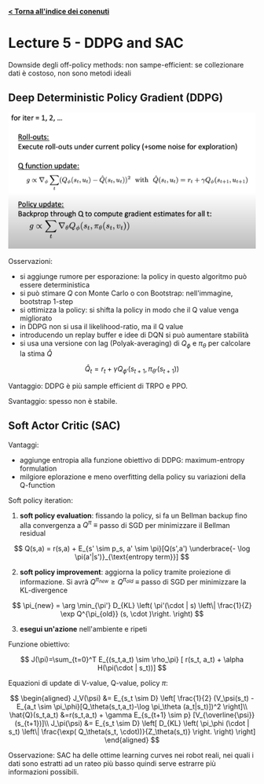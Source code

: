 **[< Torna all'indice dei conenuti](../index.md)**

# Lecture 5 - DDPG and SAC

Downside degli off-policy methods: non sampe-efficient: se collezionare dati è costoso, non sono metodi ideali

## Deep Deterministic Policy Gradient (DDPG)

![DDPG](img/ddpg.png "DDPG")

Osservazioni:

- si aggiunge rumore per esporazione: la policy in questo algoritmo può essere deterministica
- si può stimare $Q$ con Monte Carlo o con Bootstrap: nell'immagine, bootstrap 1-step
- si ottimizza la policy: si shifta la policy in modo che il Q value venga migliorato
- in DDPG non si usa il likelihood-ratio, ma il Q value
- introducendo un replay buffer e idee di DQN si può aumentare stabilità
- si usa una versione con lag (Polyak-averaging) di $Q_\phi$ e $\pi_\theta$ per calcolare la stima $\hat{Q}$

$$
\hat{Q}_t = r_t + \gamma Q_{\phi'}(s_{t+1}, \pi_{\theta'}(s_{t+1}))
$$

Vantaggio: DDPG è più sample efficient di TRPO e PPO.

Svantaggio: spesso non è stabile.

## Soft Actor Critic (SAC)

Vantaggi:

- aggiunge entropia alla funzione obiettivo di DDPG: maximum-entropy formulation
- milgiore eplorazione e meno overfitting della policy su variazioni della Q-function

Soft policy iteration:

1) **soft policy evaluation**: fissando la policy, si fa un Bellman backup fino alla convergenza a $Q^\pi \ \equiv$ passo di SGD per minimizzare il Bellman residual

$$
Q(s,a) = r(s,a) + E_{s' \sim p_s, a' \sim \pi}[Q(s',a') \underbrace{- \log \pi(a'|s')}_{\text{entropy term}}]
$$

2) **soft policy improvement**: aggiorna la policy tramite proiezione di informazione. Si avrà $Q^{\pi_{new}} \ge Q^{\pi_{old}} \ \equiv$ passo di SGD per minimizzare la KL-divergence

$$
\pi_{new} = \arg \min_{\pi'} D_{KL} \left( \pi'(\cdot | s) \left\| \frac{1}{Z} \exp Q^{\pi_{old}} (s, \cdot )\right. \right)
$$

3) **esegui un'azione** nell'ambiente e ripeti

Funzione obiettivo:

$$
J(\pi)=\sum_{t=0}^T E_{(s_t,a_t) \sim \rho_\pi} [ r(s_t, a_t) + \alpha H(\pi(\cdot | s_t))]
$$

Equazioni di update di V-value, Q-value, policy $\pi$:

$$
\begin{aligned}
J_V(\psi) &= E_{s_t \sim D} \left[ \frac{1}{2} (V_\psi(s_t) - E_{a_t \sim \pi_\phi}[Q_\theta(s_t,a_t)-\log \pi_\theta (a_t|s_t)])^2 \right]\\
\hat{Q}(s_t,a_t) &=r(s_t,a_t) + \gamma E_{s_{t+1} \sim p} [V_{\overline{\psi}}(s_{t+1})]\\
J_\pi(\psi) &= E_{s_t \sim D} \left[ D_{KL} \left( \pi_\phi (\cdot | s_t) \left\| \frac{\exp( Q_\theta(s_t, \cdot))}{Z_\theta(s_t)} \right. \right) \right]
\end{aligned}
$$

Osservazione: SAC ha delle ottime learning curves nei robot reali, nei quali i dati sono estratti ad un rateo più basso quindi serve estrarre più informazioni possibili.
